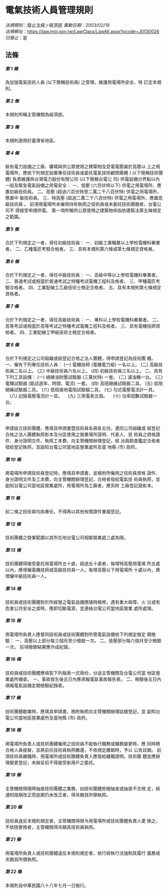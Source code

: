 # 電氣技術人員管理規則

*法規類別*：廢止法規＞經濟部
*異動日期*：2003/02/19  
*法規網址*：https://law.moj.gov.tw/LawClass/LawAll.aspx?pcode=J0130026
*已廢止*：是


## 法條
##### 第 1 條
為加強電氣技術人員 (以下簡稱技術員) 之管理，維護用電場所安全，特
訂定本規則。

##### 第 2 條
本規則所稱主管機關為經濟部。

##### 第 3 條
本規則適用於臺灣省地區。

##### 第 4 條
裝有電力設備之工廠、礦場與供公眾使用之建築物及受電電壓屬於高壓以
上之用電場所，應依下列規定設置專任技術員或委託電氣技術顧問團體 (
以下簡稱技術團體) 負責維護與台灣電力股份有限公司 (以下簡稱台電公
司) 供電設備分界點以內一般及緊急電氣設備之用電安全：
一、低壓 (六百伏特以下) 供電之用電場所，應置初級技術員。
二、高壓 (超過六百伏特至二萬二千八百伏特) 供電之用電場所，應置中
    級技術員。
三、特高壓 (超過二萬二千八百伏特) 供電之用電場所，應置高級技術員
    。
前項用電場所未僱用持有執照之技術員或未委託技術團體者，台電公司不
得接受申請供電。
第一項所稱供公眾使用之建築物係指依建築法第五條規定之範圍。


##### 第 5 條
合於下列規定之一者，得任初級技術員：
一、初級工業職業以上學校電機科畢業者。
二、乙種電匠考驗合格者。
三、具有本規則第六條或第七條規定資格者。


##### 第 6 條
合於下列規定之一者，得任中級技術員：
一、高級中等以上學校電機科畢業者。
二、普通考試或相當於普通考試之特種考試電機工程科及格者。
三、甲種電匠考驗合格者。
四、工業配線工乙級技術士檢定合格者。
五、具有本規則第七條規定資格者。


##### 第 7 條
合於下列規定之一者，得任高級技術員：
一、專科以上學校電機科畢業者。
二、高等考試或相當於高等考試之特種考試電機工程科及格者。
三、具有電機技師資格者。
四、工業配線工甲級技術士檢定合格者。


##### 第 8 條
合於下列規定之公司組織或經登記合格之法人團體，得申請登記為技術團
體。
一、僱有下列專任技術人員：
 (一) 電機技師 (電機電力組) 一名以上。
 (二) 高級技術員二名以上。
 (三) 中級技術員六名以上。
 (四) 初級技術員三名以上。
二、具有下列工具設備：
 (一) 絕緣油耐壓試驗器 (三萬伏特) 一套。
 (二) 濾油機一台。
 (三) 電驛試驗器 (能試週率、時間、電流) 一套。
 (四) 高阻絕緣試驗器二具。
 (五) 低阻絕緣試驗器二具。
 (六) 低阻接地電阻試驗器二具。
 (七) 勾式電壓電流計一具。
　(八) 記錄電壓電流計一具。
　(九) 三用電表五個。
　(十) 功率因數試驗器一台。

##### 第 9 條
申請設立技術團體，應填具申請書暨技術員名冊各五份，連同公司組織或
經登記合格之法人團體執照影本及分區使用之營業場所證明、代表人、技
術員之資格證件、身分證明文件、執照工本費，向主管機關辦理登記，經
派員勘查鑑定合格者發給登記執照，並副知台電公司當地區營業處所及當
地縣 (市) 政府。

##### 第 10 條
用電場所申請技術員登記時，應填具申請書，並檢附所僱用之技術員資格
證件、身分證明文件及工本費，向主管機關辦理登記，合格者發給電氣技
術員執照，並副知台電公司當地區營業處所，用電場所為工廠者，應另附
工廠登記證影本。

##### 第 11 條
前二條之技術員均為專任，不得再以其他有關證件重複登記。

##### 第 12 條
技術團體之營業範圍以其所在地台電公司相鄰營業處三處為限。

##### 第 13 條
技術團體得接受委託用電場所五十處，超過五十處者，每增特高壓用電場
所五處以內，應增僱電機技師或高級技術員一人，每增高壓以下用電場所
十處以內，應增僱中級技術員一人。

##### 第 14 條
技術員或技術團體對於所經營之電氣設備應隨時檢修，遇有重大故障、火
災或有危害公共安全之虞時，應即切斷電源，並連絡台電公司當地區營業
處所處理。

##### 第 15 條
用電場所負責人應督同技術員或技術團體對所管電氣設備依下列規定做定
期檢驗：
一、高壓以上部分每三個月至少檢驗一次。
二、低壓部分每六個月至少檢驗一次。
前項檢驗結果應作成紀錄。


##### 第 16 條
技術員或技術團體應填製下列報表一式兩份，分送主管機關及台電公司當
地區營業處所備查。
一、事故發生後五日內應填報電氣事故報告表。
二、檢驗後五日內填報電氣設備定期檢驗紀錄表。


##### 第 17 條
技術團體歇業時，應填具申請書，檢附執照向主管機關辦理註銷登記，並
副知台電公司當地區營業處所及當地縣 (市) 政府。

##### 第 18 條
用電場所負責人或技術團體僱用之技術員不能執行職務或職務變更時，應
同時聘合格人員接替，並將前任技術員執照繳還，不依規定繳銷時，予以
公告註銷。
前項技術員離職時，用電場所或技術團體負責人應發給離職證明。技術團
體並應辦理變更登記，未辦妥前不得接受新用戶之委託。

##### 第 19 條
主管機關得隨時抽查技術團體之業務，如技術團體拒絕抽查或抽查不合規
定，經通知限期改正而逾期仍未改正者，得吊銷其所領執照。

##### 第 20 條
技術員違反本規則規定者，主管機關得限令用電場所或技術團體負責人更
換之，不依限更換者，主管機關得吊銷其技術員執照。

##### 第 21 條
用電場所負責人或技術團體違反本規則規定者，依行政執行法強制其履行
義務或吊銷其所領執照。

##### 第 22 條
本規則自中華民國八十八年七月一日施行。


